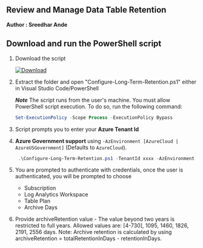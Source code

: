 ## Review and Manage Data Table Retention
**Author : Sreedhar Ande**

## Download and run the PowerShell script

1. Download the script

   [![Download](/Tools/Archive-Log-Tool/images/Download.png)](https://aka.ms/Archive-Logs-Tool)

2. Extract the folder and open "Configure-Long-Term-Retention.ps1" either in Visual Studio Code/PowerShell

   ***Note***
   The script runs from the user's machine. You must allow PowerShell script execution. To do so, run the following command:

   ```PowerShell
   Set-ExecutionPolicy -Scope Process -ExecutionPolicy Bypass
   ```
3. Script prompts you to enter your **Azure Tenant Id**

4. **Azure Government support** using ```-AzEnvironment [AzureCloud | AzureUSGovernment]``` (Defaults to ```AzureCloud```).
    ```PowerShell
     .\Configure-Long-Term-Retention.ps1 -TenantId xxxx -AzEnvironment  AzureUSGovernment
     ```
5. You are prompted to authenticate with credentials, once the user is authenticated, you will be prompted to choose
	- Subscription
	- Log Analytics Workspace
	- Table Plan
	- Archive Days

6.	Provide archiveRetention value - The value beyond two years is restricted to full years. Allowed values are: [4-730], 1095, 1460, 1826, 2191, 2556 days.
	Note: Archive retention is calculated by using archiveRetention = totalRetentionInDays - retentionInDays.
